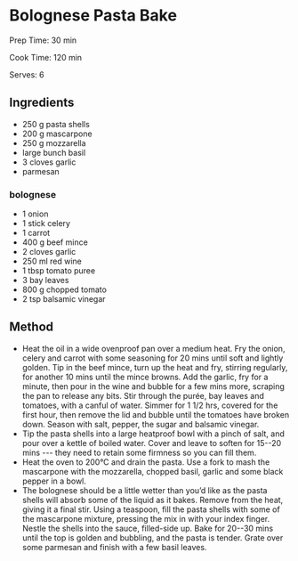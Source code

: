 # Bolognese Pasta Bake

Prep Time: 30 min

Cook Time: 120 min

Serves: 6

## Ingredients

- 250 g pasta shells
- 200 g mascarpone
- 250 g mozzarella
- large bunch basil
- 3 cloves garlic
- parmesan

### bolognese

- 1 onion
- 1 stick celery
- 1 carrot
- 400 g beef mince
- 2 cloves garlic
- 250 ml red wine
- 1 tbsp tomato puree
- 3 bay leaves
- 800 g chopped tomato
- 2 tsp balsamic vinegar

## Method

- Heat the oil in a wide ovenproof pan over a medium heat. Fry the onion, celery and carrot with some seasoning for 20 mins until soft and lightly golden. Tip in the beef mince, turn up the heat and fry, stirring regularly, for another 10 mins until the mince browns. Add the garlic, fry for a minute, then pour in the wine and bubble for a few mins more, scraping the pan to release any bits. Stir through the purée, bay leaves and tomatoes, with a canful of water. Simmer for 1 1/2 hrs, covered for the first hour, then remove the lid and bubble until the tomatoes have broken down. Season with salt, pepper, the sugar and balsamic vinegar.
- Tip the pasta shells into a large heatproof bowl with a pinch of salt, and pour over a kettle of boiled water. Cover and leave to soften for 15--20 mins --- they need to retain some firmness so you can fill them.
- Heat the oven to 200°C and drain the pasta. Use a fork to mash the mascarpone with the mozzarella, chopped basil, garlic and some black pepper in a bowl.
- The bolognese should be a little wetter than you’d like as the pasta shells will absorb some of the liquid as it bakes. Remove from the heat, giving it a final stir. Using a teaspoon, fill the pasta shells with some of the mascarpone mixture, pressing the mix in with your index finger. Nestle the shells into the sauce, filled-side up. Bake for 20--30 mins until the top is golden and bubbling, and the pasta is tender. Grate over some parmesan and finish with a few basil leaves.
